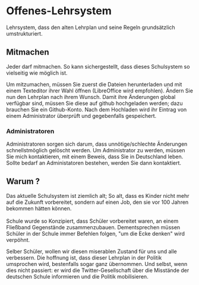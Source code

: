# Offenes-Lehrsystem
Lehrsystem, dass den alten Lehrplan und seine Regeln grundsätzlich umstrukturiert. 
## Mitmachen
Jeder darf mitmachen. So kann sichergestellt, dass dieses Schulsystem so vielseitig wie möglich ist.

Um mitzumachen, müssen Sie zuerst die Dateien herunterladen und mit einem Texteditor ihrer Wahl öffnen (LibreOffice wird empfohlen). Ändern Sie nun den Lehrplan nach ihrem Wunsch. Damit ihre Änderungen global verfügbar sind, müssen Sie diese auf github hochgeladen werden; dazu brauchen Sie ein Github-Konto. Nach dem Hochladen wird ihr Eintrag von einem Administrator überprüft und gegebenfalls gespeichert. 

### Administratoren

Administratoren sorgen sich darum, dass unnötige/schlechte Änderungen schnellstmöglich gelöscht werden.
Um Administrator zu werden, müssen Sie mich kontaktieren, mit einem Beweis, dass Sie in Deutschland leben. Sollte bedarf an Administatoren bestehen, werden Sie dann kontaktiert. 

## Warum ?
Das aktuelle Schulsystem ist ziemlich alt; So alt, dass es Kinder nicht mehr auf die Zukunft vorbereitet, sondern auf einen Job, den sie vor 100 Jahren bekommen hätten können. </br> </br> Schule wurde so Konzipiert, dass Schüler vorbereitet waren, an einem Fließband Gegenstände zusammenzubauen. Dementsprechen müssen Schüler in der Schule immer Befehlen folgen, "um die Ecke denken" wird verpöhnt. 

Selber Schüler, wollen wir diesen miserablen Zustand für uns und alle verbessern. Die hoffnung ist, dass dieser Lehrplan in der Politik umsprochen wird, bestenfalls sogar ganz übernommen. Und selbst, wenn dies nicht passiert: er wird die Twitter-Gesellschaft über die Misstände der deutschen Schule informieren und die Politik mobilisieren.
